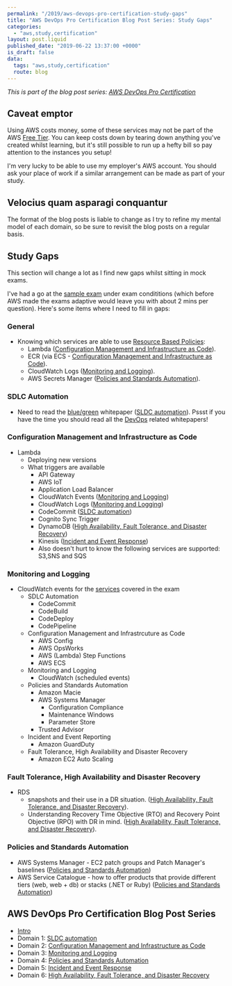 ```yaml
---
permalink: "/2019/aws-devops-pro-certification-study-gaps"
title: "AWS DevOps Pro Certification Blog Post Series: Study Gaps"
categories:
  - "aws,study,certification"
layout: post.liquid
published_date: "2019-06-22 13:37:00 +0000"
is_draft: false
data:
  tags: "aws,study,certification"
  route: blog
---
```


_This is part of the blog post series: [AWS DevOps Pro Certification](/2019/aws-devops-pro-certification-intro/)_

## Caveat emptor

Using AWS costs money, some of these services may not be part of the AWS [Free Tier][aws_free_tier]. You can keep costs down by tearing down anything you've created whilst learning, but it's still possible to run up a hefty bill so pay attention to the instances you setup!

I'm very lucky to be able to use my employer's AWS account. You should ask your place of work if a similar arrangement can be made as part of your study.

## Velocius quam asparagi conquantur

The format of the blog posts is liable to change as I try to refine my mental model of each domain, so be sure to revisit the blog posts on a regular basis.

## Study Gaps

This section will change a lot as I find new gaps whilst sitting in mock exams.

I've had a go at the [sample exam][aws_sample_exam] under exam condititions (which before AWS made the exams adaptive would leave you with about 2 mins per question). Here's some items where I need to fill in gaps:

### General

- Knowing which services are able to use [Resource Based Policies][iam_services]:
  - Lambda ([Configuration Management and Infrastructure as Code](/2019/aws-devops-pro-certification-configuration-management-and-infrastructure-as-code-intro)).
  - ECR (via ECS - [Configuration Management and Infrastructure as Code](/2019/aws-devops-pro-certification-configuration-management-and-infrastructure-as-code-intro)).
  - CloudWatch Logs ([Monitoring and Logging](/2019/aws-devops-pro-certification-monitoring-and-logging)).
  - AWS Secrets Manager ([Policies and Standards Automation](/2019/aws-devops-pro-certification-policy-standards-automation/)).

### SDLC Automation

- Need to read the [blue/green][devopswp_bluegreen] whitepaper ([SLDC automation](/2019/aws-devops-pro-certification-sdlc-intro/)). Pssst if you have the time you should read all the [DevOps][devopswp] related whitepapers!

### Configuration Management and Infrastructure as Code

- Lambda
  - Deploying new versions
  - What triggers are available
    - API Gateway
    - AWS IoT
    - Application Load Balancer
    - CloudWatch Events ([Monitoring and Logging](/2019/aws-devops-pro-certification-monitoring-and-logging))
    - CloudWatch Logs ([Monitoring and Logging](/2019/aws-devops-pro-certification-monitoring-and-logging))
    - CodeCommit ([SLDC automation](/2019/aws-devops-pro-certification-sdlc-intro/))
    - Cognito Sync Trigger
    - DynamoDB ([High Availability, Fault Tolerance, and Disaster Recovery](/2019/aws-devops-pro-certification-high-availability-fault-tolerance-disaster-recover/))
    - Kinesis ([Incident and Event Response](/2019/aws-devops-pro-certification-incident-and-event-response/))
    - Also doesn't hurt to know the following services are supported: S3,SNS and SQS

### Monitoring and Logging

- CloudWatch events for the [services][cw_service_events] covered in the exam
  - SDLC Automation
    - CodeCommit
    - CodeBuild
    - CodeDeploy
    - CodePipeline
  - Configuration Management and Infrastrcuture as Code
    - AWS Config
    - AWS OpsWorks
    - AWS (Lambda) Step Functions
    - AWS ECS
  - Monitoring and Logging
    - CloudWatch (scheduled events)
  - Policies and Standards Automation
    - Amazon Macie
    - AWS Systems Manager
      - Configuration Compliance
      - Maintenance Windows
      - Parameter Store
    - Trusted Advisor
  - Incident and Event Reporting
    - Amazon GuardDuty
  - Fault Tolerance, High Availability and Disaster Recovery
    - Amazon EC2 Auto Scaling
### Fault Tolerance, High Availability and Disaster Recovery

- RDS
  - snapshots and their use in a DR situation. ([High Availability, Fault Tolerance, and Disaster Recovery](/2019/aws-devops-pro-certification-high-availability-fault-tolerance-disaster-recover/)).
  - Understanding Recovery Time Objective (RTO) and Recovery Point Objective (RPO) with DR in mind. ([High Availability, Fault Tolerance, and Disaster Recovery](/2019/aws-devops-pro-certification-high-availability-fault-tolerance-disaster-recover/)).

### Policies and Standards Automation

- AWS Systems Manager - EC2 patch groups and Patch Manager's baselines ([Policies and Standards Automation](/2019/aws-devops-pro-certification-policy-standards-automation/))
- AWS Service Catalogue - how to offer products that provide different tiers (web, web + db) or stacks (.NET or Ruby) ([Policies and Standards Automation](/2019/aws-devops-pro-certification-policy-standards-automation/))

<!-- links -->

[aws_free_tier]: https://aws.amazon.com/free/
[aws_sample_exam]: https://d1.awsstatic.com/training-and-certification/docs-devops-pro/AWS%20Certified%20DevOps%20Engineer%20-%20Professional_Sample%20Questions.pdf
[cw_service_events]: https://docs.aws.amazon.com/AmazonCloudWatch/latest/events/EventTypes.html
[devopswp]: https://aws.amazon.com/whitepapers/
[devopswp_bluegreen]: https://d1.awsstatic.com/whitepapers/AWS_Blue_Green_Deployments.pdf
[iam_services]: https://docs.aws.amazon.com/IAM/latest/UserGuide/reference_aws-services-that-work-with-iam.html

## AWS DevOps Pro Certification Blog Post Series

- [Intro](/2019/aws-devops-pro-certification-intro/)
- Domain 1: [SLDC automation](/2019/aws-devops-pro-certification-sdlc-intro/)
- Domain 2: [Configuration Management and Infrastructure as Code](/2019/aws-devops-pro-certification-configuration-management-and-infrastructure-as-code-intro)
- Domain 3: [Monitoring and Logging](/2019/aws-devops-pro-certification-monitoring-and-logging)
- Domain 4: [Policies and Standards Automation](/2019/aws-devops-pro-certification-policy-standards-automation/)
- Domain 5: [Incident and Event Response](/2019/aws-devops-pro-certification-incident-and-event-response/)
- Domain 6: [High Availability, Fault Tolerance, and Disaster Recovery](/2019/aws-devops-pro-certification-high-availability-fault-tolerance-disaster-recover/)

